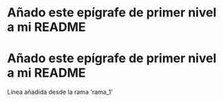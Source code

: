 # Añado este epígrafe de primer nivel a mi README
# Añado este epígrafe de primer nivel a mi README
Línea añadida desde la rama 'rama_1' 
